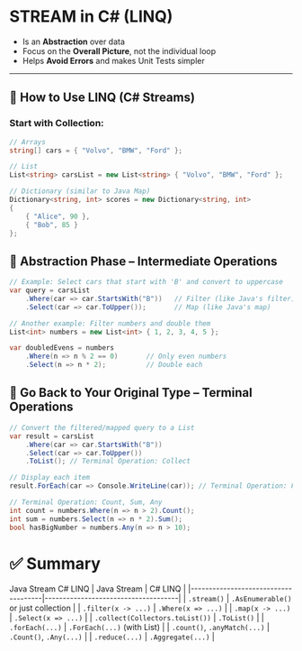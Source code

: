 # STREAM in C# (LINQ)

- Is an **Abstraction** over data  
- Focus on the **Overall Picture**, not the individual loop  
- Helps **Avoid Errors** and makes Unit Tests simpler  

---

## 🔹 How to Use LINQ (C# Streams)

### Start with Collection:

```csharp
// Arrays
string[] cars = { "Volvo", "BMW", "Ford" };

// List
List<string> carsList = new List<string> { "Volvo", "BMW", "Ford" };

// Dictionary (similar to Java Map)
Dictionary<string, int> scores = new Dictionary<string, int>
{
    { "Alice", 90 },
    { "Bob", 85 }
};

```
## 🔸 Abstraction Phase – Intermediate Operations

```csharp
// Example: Select cars that start with 'B' and convert to uppercase
var query = carsList
    .Where(car => car.StartsWith("B"))   // Filter (like Java's filter)
    .Select(car => car.ToUpper());       // Map (like Java's map)
```
```csharp
// Another example: Filter numbers and double them
List<int> numbers = new List<int> { 1, 2, 3, 4, 5 };

var doubledEvens = numbers
    .Where(n => n % 2 == 0)       // Only even numbers
    .Select(n => n * 2);          // Double each
```

## 🔸 Go Back to Your Original Type – Terminal Operations
```csharp
// Convert the filtered/mapped query to a List
var result = carsList
    .Where(car => car.StartsWith("B"))
    .Select(car => car.ToUpper())
    .ToList(); // Terminal Operation: Collect

// Display each item
result.ForEach(car => Console.WriteLine(car)); // Terminal Operation: ForEach

```
```csharp
// Terminal Operation: Count, Sum, Any
int count = numbers.Where(n => n > 2).Count();
int sum = numbers.Select(n => n * 2).Sum();
bool hasBigNumber = numbers.Any(n => n > 10);
```
# ✅ Summary
Java Stream	C# LINQ
| Java Stream                         | C# LINQ                             |
|-------------------------------------|-------------------------------------|
| `.stream()`                         | `.AsEnumerable()` or just collection |
| `.filter(x -> ...)`                | `.Where(x => ...)`                  |
| `.map(x -> ...)`                   | `.Select(x => ...)`                 |
| `.collect(Collectors.toList())`    | `.ToList()`                         |
| `.forEach(...)`                    | `.ForEach(...)` (with List)         |
| `.count()`, `.anyMatch(...)`       | `.Count()`, `.Any(...)`             |
| `.reduce(...)`                     | `.Aggregate(...)`                   |


